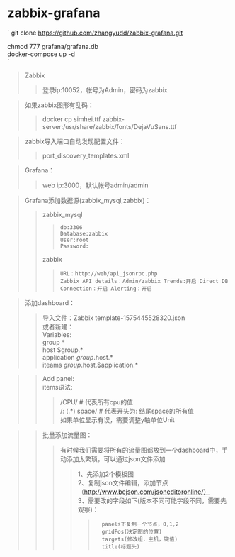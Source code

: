 # zabbix-grafana  
`
git clone https://github.com/zhangyudd/zabbix-grafana.git  

chmod 777 grafana/grafana.db   
docker-compose up -d   
`
>Zabbix  
>>	登录ip:10052，帐号为Admin，密码为zabbix  

>如果zabbix图形有乱码：  
>>	docker cp simhei.ttf zabbix-server:/usr/share/zabbix/fonts/DejaVuSans.ttf   

>zabbix导入端口自动发现配置文件：  
>>	port_discovery_templates.xml  

>Grafana：  
>>	web ip:3000，默认帐号admin/admin  

>Grafana添加数据源(zabbix_mysql,zabbix)：  
>>	zabbix_mysql  
>>>		db:3306  
>>>		Database:zabbix  
>>>		User:root  
>>>		Password:  
>>	zabbix  
>>>		URL：http://web/api_jsonrpc.php  
>>>		Zabbix API details：Admin/zabbix Trends:开启 Direct DB Connection：开启 Alerting：开启  

>添加dashboard：  
>>  导入文件：Zabbix template-1575445528320.json  
>或者新建：   
>>  Variables:  
>>  group			*  
>>  host			$group.*  
>>  application	$group.$host.*  
>>  iteams			$group.$host.$application.*  

>>  Add panel:  
>>  items语法:  
>>>    /CPU/  # 代表所有cpu的值  
>>>    /: (.*) space/  # 代表开头为: 结尾space的所有值  
>>>    如果单位显示有误，需要调整y轴单位Unit  

>>  批量添加流量图：  
>>>    有时候我们需要将所有的流量图都放到一个dashboard中，手动添加太繁琐，可以通过json文件添加  
>>>>	1、先添加2个模板图  
>>>>	2、复制json文件编辑，添加节点（http://www.bejson.com/jsoneditoronline/）  
>>>>	3、需要改的字段如下(版本不同可能字段不同，需要先观察)：  
>>>>>		panels下复制一个节点，0,1,2  
>>>>>		gridPos(决定图的位置)  
>>>>>		targets(修改组，主机，键值)  
>>>>>		title(标题头)  
